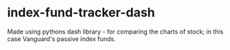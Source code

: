 # index-fund-tracker-dash

Made using pythons dash library - for comparing the charts of stock; in this case Vanguard's passive index funds.
